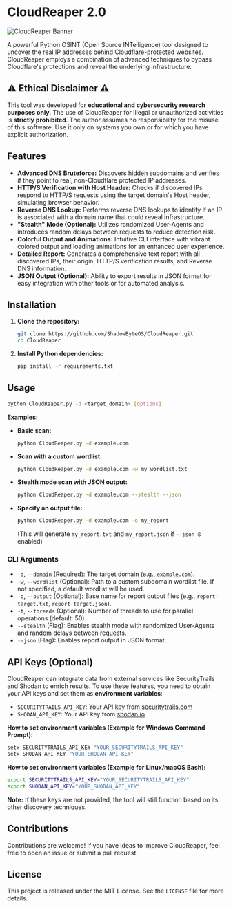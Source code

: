 # CloudReaper 2.0

![CloudReaper Banner](https://raw.githubusercontent.com/ShadowByteOS/CloudReaper/main/banner.png)

A powerful Python OSINT (Open Source INTelligence) tool designed to uncover the real IP addresses behind Cloudflare-protected websites. CloudReaper employs a combination of advanced techniques to bypass Cloudflare's protections and reveal the underlying infrastructure.

## ⚠️ Ethical Disclaimer ⚠️

This tool was developed for **educational and cybersecurity research purposes only**. The use of CloudReaper for illegal or unauthorized activities is **strictly prohibited**. The author assumes no responsibility for the misuse of this software. Use it only on systems you own or for which you have explicit authorization.

## Features

-   **Advanced DNS Bruteforce:** Discovers hidden subdomains and verifies if they point to real, non-Cloudflare protected IP addresses.
-   **HTTP/S Verification with Host Header:** Checks if discovered IPs respond to HTTP/S requests using the target domain's Host header, simulating browser behavior.
-   **Reverse DNS Lookup:** Performs reverse DNS lookups to identify if an IP is associated with a domain name that could reveal infrastructure.
-   **"Stealth" Mode (Optional):** Utilizes randomized User-Agents and introduces random delays between requests to reduce detection risk.
-   **Colorful Output and Animations:** Intuitive CLI interface with vibrant colored output and loading animations for an enhanced user experience.
-   **Detailed Report:** Generates a comprehensive text report with all discovered IPs, their origin, HTTP/S verification results, and Reverse DNS information.
-   **JSON Output (Optional):** Ability to export results in JSON format for easy integration with other tools or for automated analysis.

## Installation

1.  **Clone the repository:**
    ```bash
    git clone https://github.com/ShadowByteOS/CloudReaper.git
    cd CloudReaper
    ```

2.  **Install Python dependencies:**
    ```bash
    pip install -r requirements.txt
    ```

## Usage

```bash
python CloudReaper.py -d <target_domain> [options]
```

**Examples:**

-   **Basic scan:**
    ```bash
    python CloudReaper.py -d example.com
    ```

-   **Scan with a custom wordlist:**
    ```bash
    python CloudReaper.py -d example.com -w my_wordlist.txt
    ```

-   **Stealth mode scan with JSON output:**
    ```bash
    python CloudReaper.py -d example.com --stealth --json
    ```

-   **Specify an output file:**
    ```bash
    python CloudReaper.py -d example.com -o my_report
    ```
    (This will generate `my_report.txt` and `my_report.json` if `--json` is enabled)

### CLI Arguments

-   `-d`, `--domain` (Required): The target domain (e.g., `example.com`).
-   `-w`, `--wordlist` (Optional): Path to a custom subdomain wordlist file. If not specified, a default wordlist will be used.
-   `-o`, `--output` (Optional): Base name for report output files (e.g., `report-target.txt`, `report-target.json`).
-   `-t`, `--threads` (Optional): Number of threads to use for parallel operations (default: 50).
-   `--stealth` (Flag): Enables stealth mode with randomized User-Agents and random delays between requests.
-   `--json` (Flag): Enables report output in JSON format.

## API Keys (Optional)

CloudReaper can integrate data from external services like SecurityTrails and Shodan to enrich results. To use these features, you need to obtain your API keys and set them as **environment variables**:

-   `SECURITYTRAILS_API_KEY`: Your API key from [securitytrails.com](https://securitytrails.com/)
-   `SHODAN_API_KEY`: Your API key from [shodan.io](https://www.shodan.io/)

**How to set environment variables (Example for Windows Command Prompt):**
```bash
setx SECURITYTRAILS_API_KEY "YOUR_SECURITYTRAILS_API_KEY"
setx SHODAN_API_KEY "YOUR_SHODAN_API_KEY"
```

**How to set environment variables (Example for Linux/macOS Bash):**
```bash
export SECURITYTRAILS_API_KEY="YOUR_SECURITYTRAILS_API_KEY"
export SHODAN_API_KEY="YOUR_SHODAN_API_KEY"
```

**Note:** If these keys are not provided, the tool will still function based on its other discovery techniques.

## Contributions

Contributions are welcome! If you have ideas to improve CloudReaper, feel free to open an issue or submit a pull request.

## License

This project is released under the MIT License. See the `LICENSE` file for more details.